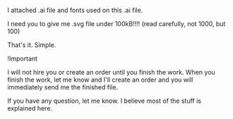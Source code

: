 I attached .ai file and fonts used on this .ai file.

I need you to give me .svg file under 100kB!!!! (read carefully, not 1000, but 100)

That's it. Simple.

!Important

I will not hire you or create an order until you finish the work. When you finish the work, let me know and I'll create an order and you will immediately send me the finished file.

If you have any question, let me know. I believe most of the stuff is explained here.
